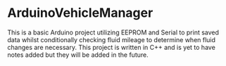 ﻿# ArduinoVehicleManager
This is a basic Arduino project utilizing EEPROM and Serial to print saved data whilst conditionally checking fluid mileage to determine when fluid changes are necessary. This project is written in C++ and is yet to have notes added but they will be added in the future.
